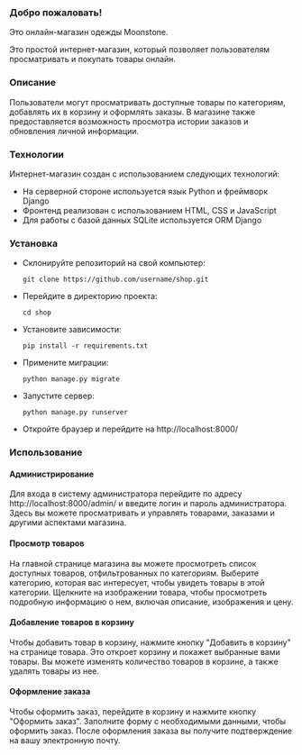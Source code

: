 ### Добро пожаловать!

Это онлайн-магазин одежды Moonstone.

Это простой интернет-магазин, который позволяет пользователям просматривать и покупать товары онлайн.

### Описание

Пользователи могут просматривать доступные товары по категориям, добавлять их в корзину и оформлять заказы. В магазине также предоставляется возможность просмотра истории заказов и обновления личной информации.

### Технологии

Интернет-магазин создан с использованием следующих технологий:
- На серверной стороне используется язык Python и фреймворк Django
- Фронтенд реализован с использованием HTML, CSS и JavaScript
- Для работы с базой данных SQLite используется ORM Django

### Установка
- Склонируйте репозиторий на свой компьютер: 

  ```git clone https://github.com/username/shop.git```
- Перейдите в директорию проекта: 

   ```cd shop```
- Установите зависимости:

   ```pip install -r requirements.txt```
- Примените миграции: 

   ```python manage.py migrate```
- Запустите сервер:

   ```python manage.py runserver```
- Откройте браузер и перейдите на http://localhost:8000/

### Использование

#### Администрирование

Для входа в систему администратора перейдите по адресу http://localhost:8000/admin/ и введите логин и пароль администратора. Здесь вы можете просматривать и управлять товарами, заказами и другими аспектами магазина.

#### Просмотр товаров

На главной странице магазина вы можете просмотреть список доступных товаров, отфильтрованных по категориям. Выберите категорию, которая вас интересует, чтобы увидеть товары в этой категории. Щелкните на изображении товара, чтобы просмотреть подробную информацию о нем, включая описание, изображения и цену.

#### Добавление товаров в корзину

Чтобы добавить товар в корзину, нажмите кнопку "Добавить в корзину" на странице товара. Это откроет корзину и покажет выбранные вами товары. Вы можете изменять количество товаров в корзине, а также удалять товары из нее.

#### Оформление заказа

Чтобы оформить заказ, перейдите в корзину и нажмите кнопку "Оформить заказ". Заполните форму с необходимыми данными, чтобы оформить заказ. После оформления заказа вы получите подтверждение на вашу электронную почту.

